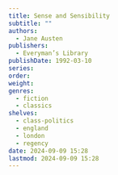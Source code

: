 ```yaml
---
title: Sense and Sensibility
subtitle: ""
authors:
  - Jane Austen
publishers:
  - Everyman’s Library
publishDate: 1992-03-10
series: 
order: 
weight: 
genres:
  - fiction
  - classics
shelves:
  - class-politics
  - england
  - london
  - regency
date: 2024-09-09 15:28
lastmod: 2024-09-09 15:28
---
```

